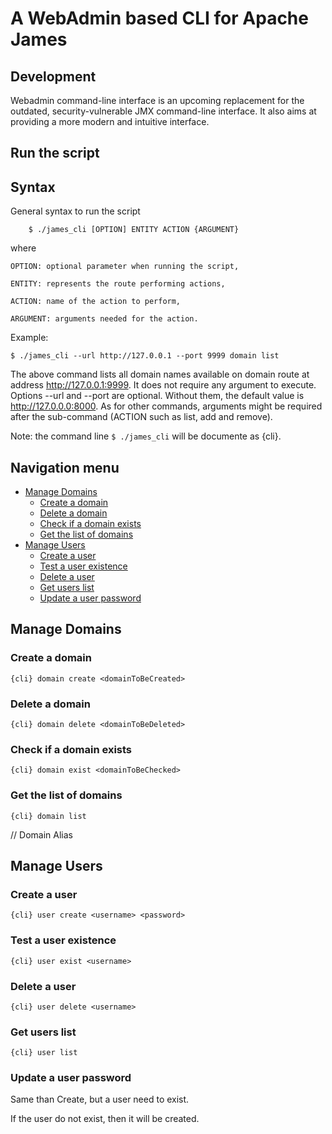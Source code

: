 # A WebAdmin based CLI for Apache James

## Development

Webadmin command-line interface is an upcoming replacement for the outdated, security-vulnerable JMX command-line interface. It also aims at providing a more modern and intuitive interface.

## Run the script

## Syntax

General syntax to run the script

        
        $ ./james_cli [OPTION] ENTITY ACTION {ARGUMENT}
        
where

    OPTION: optional parameter when running the script,
  
    ENTITY: represents the route performing actions,
  
    ACTION: name of the action to perform,
  
    ARGUMENT: arguments needed for the action.

Example: 
```
$ ./james_cli --url http://127.0.0.1 --port 9999 domain list
```

The above command lists all domain names available on domain route at address http://127.0.0.1:9999. 
It does not require any argument to execute. Options --url and --port are optional. Without them, the default value is http://127.0.0.0:8000.
As for other commands, arguments might be required after the sub-command (ACTION such as list, add and remove).

Note: the command line ```$ ./james_cli``` will be documente as {cli}.

## Navigation menu

- [Manage Domains](manage-domains)
   - [Create a domain]()
   - [Delete a domain]()
   - [Check if a domain exists]()
   - [Get the list of domains]()
- [Manage Users]() 
   - [Create a user]()
   - [Test a user existence]()
   - [Delete a user]()
   - [Get users list]()
   - [Update a user password]()

## Manage Domains

### Create a domain

```
{cli} domain create <domainToBeCreated>
```

### Delete a domain

```
{cli} domain delete <domainToBeDeleted>
```

### Check if a domain exists

```
{cli} domain exist <domainToBeChecked>
```

### Get the list of domains

```
{cli} domain list
```

// Domain Alias

## Manage Users

### Create a user

```
{cli} user create <username> <password>
```

### Test a user existence

```
{cli} user exist <username>
```

### Delete a user

```
{cli} user delete <username>
```

### Get users list

```
{cli} user list
```

### Update a user password
Same than Create, but a user need to exist.

If the user do not exist, then it will be created.


